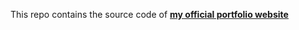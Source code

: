 This repo contains the source code of [<strong>my official portfolio website</strong>](https://blockprogram.me/) 

